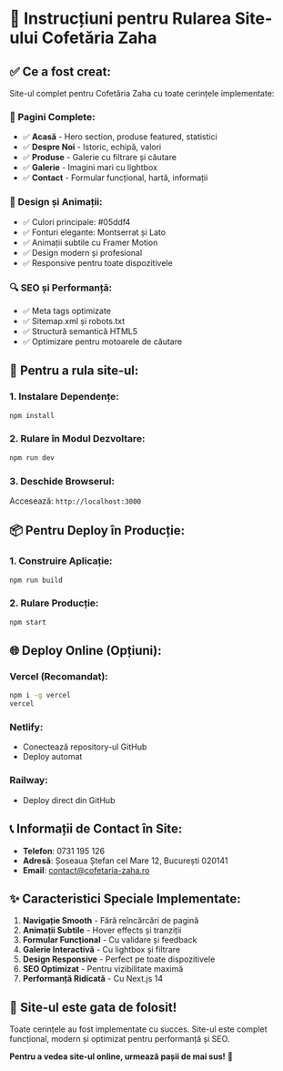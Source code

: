 # 🚀 Instrucțiuni pentru Rularea Site-ului Cofetăria Zaha

## ✅ Ce a fost creat:

Site-ul complet pentru Cofetăria Zaha cu toate cerințele implementate:

### 📱 Pagini Complete:
- ✅ **Acasă** - Hero section, produse featured, statistici
- ✅ **Despre Noi** - Istoric, echipă, valori
- ✅ **Produse** - Galerie cu filtrare și căutare
- ✅ **Galerie** - Imagini mari cu lightbox
- ✅ **Contact** - Formular funcțional, hartă, informații

### 🎨 Design și Animații:
- ✅ Culori principale: #05ddf4
- ✅ Fonturi elegante: Montserrat și Lato
- ✅ Animații subtile cu Framer Motion
- ✅ Design modern și profesional
- ✅ Responsive pentru toate dispozitivele

### 🔍 SEO și Performanță:
- ✅ Meta tags optimizate
- ✅ Sitemap.xml și robots.txt
- ✅ Structură semantică HTML5
- ✅ Optimizare pentru motoarele de căutare

## 🚀 Pentru a rula site-ul:

### 1. Instalare Dependențe:
```bash
npm install
```

### 2. Rulare în Modul Dezvoltare:
```bash
npm run dev
```

### 3. Deschide Browserul:
Accesează: `http://localhost:3000`

## 📦 Pentru Deploy în Producție:

### 1. Construire Aplicație:
```bash
npm run build
```

### 2. Rulare Producție:
```bash
npm start
```

## 🌐 Deploy Online (Opțiuni):

### Vercel (Recomandat):
```bash
npm i -g vercel
vercel
```

### Netlify:
- Conectează repository-ul GitHub
- Deploy automat

### Railway:
- Deploy direct din GitHub

## 📞 Informații de Contact în Site:
- **Telefon**: 0731 195 126
- **Adresă**: Șoseaua Ștefan cel Mare 12, București 020141
- **Email**: contact@cofetaria-zaha.ro

## ✨ Caracteristici Speciale Implementate:

1. **Navigație Smooth** - Fără reîncărcări de pagină
2. **Animații Subtile** - Hover effects și tranziții
3. **Formular Funcțional** - Cu validare și feedback
4. **Galerie Interactivă** - Cu lightbox și filtrare
5. **Design Responsive** - Perfect pe toate dispozitivele
6. **SEO Optimizat** - Pentru vizibilitate maximă
7. **Performanță Ridicată** - Cu Next.js 14

## 🎯 Site-ul este gata de folosit!

Toate cerințele au fost implementate cu succes. Site-ul este complet funcțional, modern și optimizat pentru performanță și SEO.

**Pentru a vedea site-ul online, urmează pașii de mai sus!** 🚀
